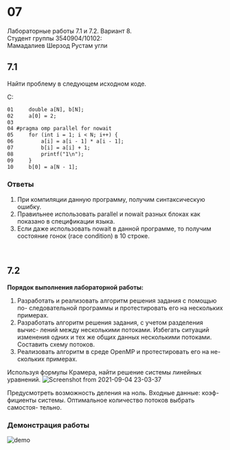 # 07
Лабораторные работы 7.1 и 7.2. Вариант 8.<br>
Студент группы 3540904/10102:<br>
Мамадалиев Шерзод Рустам угли

## 7.1
Найти проблему в следующем исходном коде.

C:
```txt
01     double a[N], b[N];
02     a[0] = 2;
03
04 #pragma omp parallel for nowait
05     for (int i = 1; i < N; i++) {
06         a[i] = a[i - 1] * a[i - 1];
07         b[i] = a[i] + 1;
08         printf("1\n");
09     }
10     b[0] = a[N - 1];
```

### Ответы
1. При компиляции данную программу, получим синтаксическую ошибку.
2. Правильнее использовать parallel и nowait разных блоках как показано в спецификации языка.
3. Если даже использовать nowait в данной программе, то получим состояние гонок (race condition) в 10 строке.
<br>

## 7.2
**Порядок выполнения лабораторной работы:**
1. Разработать и реализовать алгоритм решения задания с помощью по-
следовательной программы и протестировать его на нескольких примерах.
2. Разработать алгоритм решения задания, с учетом разделения вычис-
лений между несколькими потоками. Избегать ситуаций изменения одних и
тех же общих данных несколькими потоками. Составить схему потоков.
3. Реализовать алгоритм в среде OpenMP и протестировать его на не-
скольких примерах.

Используя формулы Крамера, найти решение системы линейных
уравнений.
![Screenshot from 2021-09-04 23-03-37](https://user-images.githubusercontent.com/32206555/133014569-885eac2f-fffa-4cb7-876e-b88ba3e4f90c.png)

Предусмотреть возможность деления на ноль. Входные данные: коэф-
фициенты системы. Оптимальное количество потоков выбрать самостоя-
тельно.

### Демонстрация работы
![demo](https://user-images.githubusercontent.com/32206555/133344715-12d70a42-20d9-4d5e-b6f5-156d8ff80471.png)
